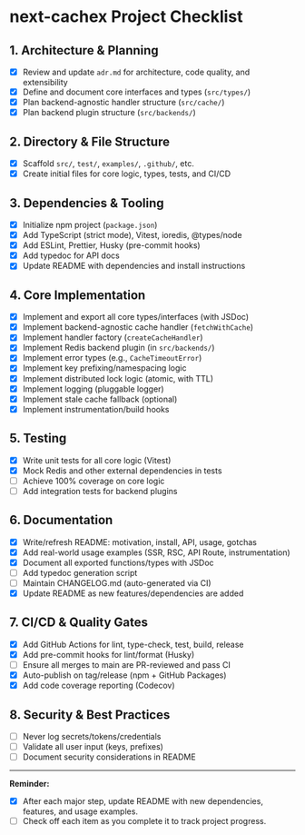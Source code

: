 # next-cachex Project Checklist

## 1. Architecture & Planning
- [x] Review and update `adr.md` for architecture, code quality, and extensibility
- [x] Define and document core interfaces and types (`src/types/`)
- [x] Plan backend-agnostic handler structure (`src/cache/`)
- [x] Plan backend plugin structure (`src/backends/`)

## 2. Directory & File Structure
- [x] Scaffold `src/`, `test/`, `examples/`, `.github/`, etc.
- [x] Create initial files for core logic, types, tests, and CI/CD

## 3. Dependencies & Tooling
- [x] Initialize npm project (`package.json`)
- [x] Add TypeScript (strict mode), Vitest, ioredis, @types/node
- [x] Add ESLint, Prettier, Husky (pre-commit hooks)
- [x] Add typedoc for API docs
- [x] Update README with dependencies and install instructions

## 4. Core Implementation
- [x] Implement and export all core types/interfaces (with JSDoc)
- [x] Implement backend-agnostic cache handler (`fetchWithCache`)
- [x] Implement handler factory (`createCacheHandler`)
- [x] Implement Redis backend plugin (in `src/backends/`)
- [x] Implement error types (e.g., `CacheTimeoutError`)
- [x] Implement key prefixing/namespacing logic
- [x] Implement distributed lock logic (atomic, with TTL)
- [x] Implement logging (pluggable logger)
- [x] Implement stale cache fallback (optional)
- [x] Implement instrumentation/build hooks

## 5. Testing
- [x] Write unit tests for all core logic (Vitest)
- [x] Mock Redis and other external dependencies in tests
- [ ] Achieve 100% coverage on core logic
- [ ] Add integration tests for backend plugins

## 6. Documentation
- [x] Write/refresh README: motivation, install, API, usage, gotchas
- [x] Add real-world usage examples (SSR, RSC, API Route, instrumentation)
- [x] Document all exported functions/types with JSDoc
- [ ] Add typedoc generation script
- [ ] Maintain CHANGELOG.md (auto-generated via CI)
- [x] Update README as new features/dependencies are added

## 7. CI/CD & Quality Gates
- [x] Add GitHub Actions for lint, type-check, test, build, release
- [x] Add pre-commit hooks for lint/format (Husky)
- [ ] Ensure all merges to main are PR-reviewed and pass CI
- [x] Auto-publish on tag/release (npm + GitHub Packages)
- [x] Add code coverage reporting (Codecov)

## 8. Security & Best Practices
- [ ] Never log secrets/tokens/credentials
- [ ] Validate all user input (keys, prefixes)
- [ ] Document security considerations in README

---

**Reminder:**
- [x] After each major step, update README with new dependencies, features, and usage examples.
- [ ] Check off each item as you complete it to track project progress. 